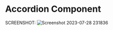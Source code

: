 # Accordion Component

SCREENSHOT:
![Screenshot 2023-07-28 231836](https://github.com/nmn-yd/Accordion-Component/assets/97431919/223e389d-5fb7-47b1-9f3e-46a43ab1041c)
